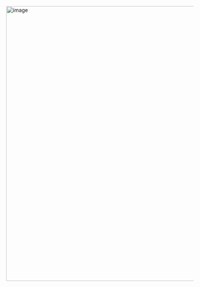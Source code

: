 <img width="737" alt="image" src="https://user-images.githubusercontent.com/81470166/167208549-d0f98fe9-5824-4aae-8ea5-97fc5feedb27.png">

